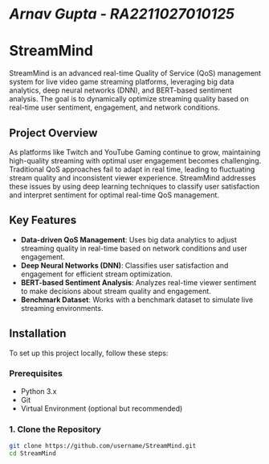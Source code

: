 # *Arnav Gupta - RA2211027010125*

# StreamMind

StreamMind is an advanced real-time Quality of Service (QoS) management system for live video game streaming platforms, leveraging big data analytics, deep neural networks (DNN), and BERT-based sentiment analysis. The goal is to dynamically optimize streaming quality based on real-time user sentiment, engagement, and network conditions.

## Project Overview

As platforms like Twitch and YouTube Gaming continue to grow, maintaining high-quality streaming with optimal user engagement becomes challenging. Traditional QoS approaches fail to adapt in real time, leading to fluctuating stream quality and inconsistent viewer experience. StreamMind addresses these issues by using deep learning techniques to classify user satisfaction and interpret sentiment for optimal real-time QoS management.

## Key Features

- **Data-driven QoS Management**: Uses big data analytics to adjust streaming quality in real-time based on network conditions and user engagement.
- **Deep Neural Networks (DNN)**: Classifies user satisfaction and engagement for efficient stream optimization.
- **BERT-based Sentiment Analysis**: Analyzes real-time viewer sentiment to make decisions about stream quality and engagement.
- **Benchmark Dataset**: Works with a benchmark dataset to simulate live streaming environments.

## Installation

To set up this project locally, follow these steps:

### Prerequisites

- Python 3.x
- Git
- Virtual Environment (optional but recommended)

### 1. Clone the Repository

```bash
git clone https://github.com/username/StreamMind.git
cd StreamMind
